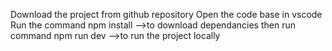 Download the project from github repository
Open the code base in vscode
Run the command npm install -->to download dependancies
then run command npm run dev -->to run the project locally